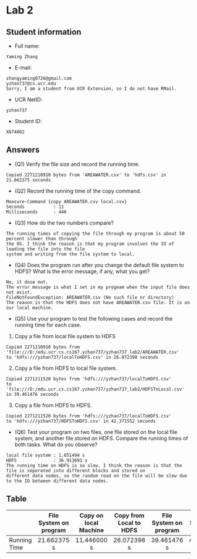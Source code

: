 # Lab 2

## Student information

* Full name:
```
Yaming Zhang
``` 
* E-mail:
```
zhangyaming0726@gmail.com
yzhan737@cs.ucr.edu
Sorry, I am a student from UCR Extension, so I do not have RMail.
```
* UCR NetID:
```
yzhan737
```
* Student ID:
```
X674002
```

## Answers

* (Q1) Verify the file size and record the running time.
```
Copied 2271210910 bytes from 'AREAWATER.csv' to 'hdfs.csv' in 21.662375 seconds
```
* (Q2) Record the running time of the copy command.
```
Measure-Command {copy AREAWATER.csv local.csv}
Seconds           : 11
Milliseconds      : 446
```
* (Q3) How do the two numbers compare?
```
The running times of copying the file through my program is about 50 percent slower than through
the OS. I think the reason is that my program involves the IO of loading the file into the file 
system and writing from the file system to local.
```
* (Q4) Does the program run after you change the default file system to HDFS? What is the error message, if any, what you get?
```
No, it dose not.
The error message is what I set in my progeam when the input file does not exist.
FileNotFoundException: AREAWATER.csv (No such file or directory)
The reason is that the HDFS does not have AREAWATER.csv file. It is on our local machine.
```
* (Q5) Use your program to test the following cases and record the running time for each case.<br>
1. Copy a file from local file system to HDFS
```
Copied 2271210910 bytes from 'file:///D:/edu.ucr.cs.cs167.yzhan737/yzhan737_lab2/AREAWATER.csv' 
to 'hdfs:///yzhan737/localToHDFS.csv' in 26.072398 seconds
```
2. Copy a file from HDFS to local file system.
```
Copied 2271211520 bytes from 'hdfs:///yzhan737/localToHDFS.csv' 
to 'file:///D:/edu.ucr.cs.cs167.yzhan737/yzhan737_lab2/HDFSToLocal.csv' in 39.461476 seconds
```
3. Copy a file from HDFS to HDFS.
```
Copied 2271211520 bytes from 'hdfs:///yzhan737/localToHDFS.csv' 
to 'hdfs:///yzhan737/HDFSToHDFS.csv' in 42.371552 seconds
```
* (Q6) Test your program on two files, one file stored on the local file system, and another file stored on HDFS. Compare the running times of both tasks. What do you observe?
```
local file system : 1.851494 s
HDFS              : 36.913691 s
The running time on HDFS is so slow. I think the reason is that the file is seperated into different blocks and stored on 
different data nodes, so the random read on the file will be slow due to the IO between different data nodes. 
```

## Table
|              | File System on program | Copy on local Machine | Copy from Local to HDFS | File System on program | File System on program | 
| ------------ |:----------------------:|:---------------------:|:-----------------------:|:----------------------:|:----------------------:|
| Running Time | 21.662375 s            | 11.446000 s           | 26.072398 s             | 39.461476 s            | 42.371552 s            |   